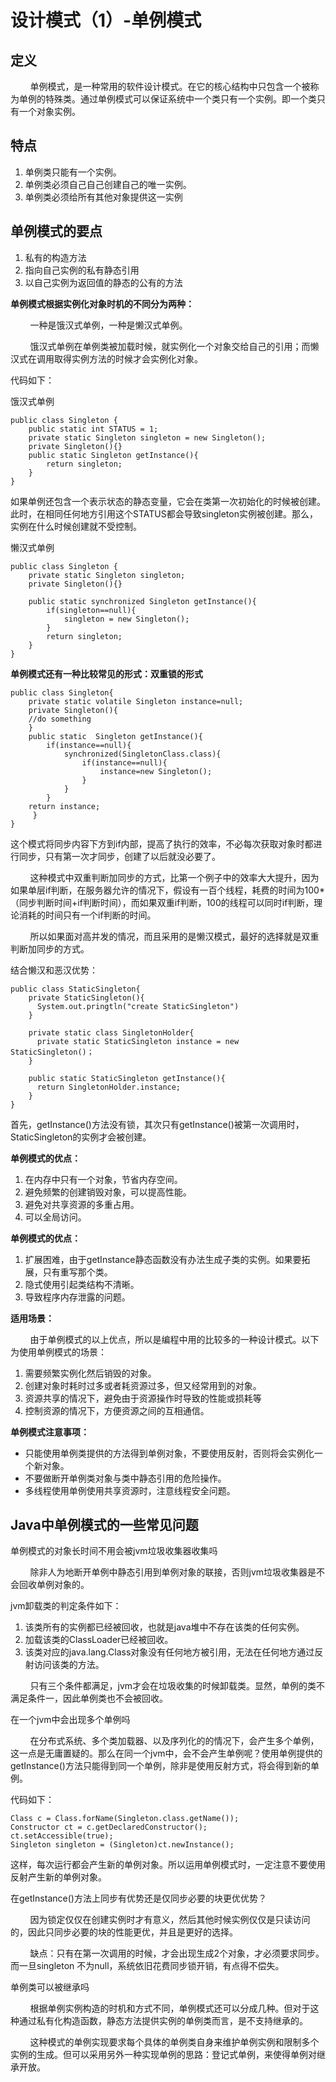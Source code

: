 # 设计模式（1）-单例模式

## 定义

        单例模式，是一种常用的软件设计模式。在它的核心结构中只包含一个被称为单例的特殊类。通过单例模式可以保证系统中一个类只有一个实例。即一个类只有一个对象实例。

## 特点

1. 单例类只能有一个实例。
2. 单例类必须自己自己创建自己的唯一实例。
3. 单例类必须给所有其他对象提供这一实例

## 单例模式的要点

1. 私有的构造方法
2. 指向自己实例的私有静态引用
3. 以自己实例为返回值的静态的公有的方法

**单例模式根据实例化对象时机的不同分为两种：**

        一种是饿汉式单例，一种是懒汉式单例。

        饿汉式单例在单例类被加载时候，就实例化一个对象交给自己的引用；而懒汉式在调用取得实例方法的时候才会实例化对象。

代码如下：

饿汉式单例

```
public class Singleton {  
	public static int STATUS = 1;
    private static Singleton singleton = new Singleton();  
    private Singleton(){}  
    public static Singleton getInstance(){  
        return singleton;  
    }  
}
```

如果单例还包含一个表示状态的静态变量，它会在类第一次初始化的时候被创建。此时，在相同任何地方引用这个STATUS都会导致singleton实例被创建。那么，实例在什么时候创建就不受控制。

懒汉式单例

```
public class Singleton {  
    private static Singleton singleton;  
    private Singleton(){}  

    public static synchronized Singleton getInstance(){  
        if(singleton==null){  
            singleton = new Singleton();  
        }  
        return singleton;  
    }  
}  
```

**单例模式还有一种比较常见的形式：双重锁的形式**

```
public class Singleton{    
    private static volatile Singleton instance=null;    
    private Singleton(){        
    //do something
    }    
    public static  Singleton getInstance(){        
        if(instance==null){            
            synchronized(SingletonClass.class){                
                if(instance==null){
                    instance=new Singleton();
                }
            }
        }        
    return instance;
     }
}
```

这个模式将同步内容下方到if内部，提高了执行的效率，不必每次获取对象时都进行同步，只有第一次才同步，创建了以后就没必要了。

        这种模式中双重判断加同步的方式，比第一个例子中的效率大大提升，因为如果单层if判断，在服务器允许的情况下，假设有一百个线程，耗费的时间为100*（同步判断时间+if判断时间），而如果双重if判断，100的线程可以同时if判断，理论消耗的时间只有一个if判断的时间。

        所以如果面对高并发的情况，而且采用的是懒汉模式，最好的选择就是双重判断加同步的方式。

结合懒汉和恶汉优势：

```
public class StaticSingleton{
	private StaticSingleton(){
      System.out.pringtln("create StaticSingleton")
	}
	
	private static class SingletonHolder{
      private static StaticSingleton instance = new StaticSingleton()；
	}

	public static StaticSingleton getInstance(){
      return SingletonHolder.instance;
	}
}
```

首先，getInstance()方法没有锁，其次只有getInstance()被第一次调用时，StaticSingleton的实例才会被创建。

**单例模式的优点：**

1. 在内存中只有一个对象，节省内存空间。
2. 避免频繁的创建销毁对象，可以提高性能。
3. 避免对共享资源的多重占用。
4. 可以全局访问。

**单例模式的优点：**

1. 扩展困难，由于getInstance静态函数没有办法生成子类的实例。如果要拓展，只有重写那个类。
2. 隐式使用引起类结构不清晰。
3. 导致程序内存泄露的问题。

**适用场景：**

        由于单例模式的以上优点，所以是编程中用的比较多的一种设计模式。以下为使用单例模式的场景：

1. 需要频繁实例化然后销毁的对象。
2. 创建对象时耗时过多或者耗资源过多，但又经常用到的对象。
3. 资源共享的情况下，避免由于资源操作时导致的性能或损耗等
4. 控制资源的情况下，方便资源之间的互相通信。

**单例模式注意事项：**

- 只能使用单例类提供的方法得到单例对象，不要使用反射，否则将会实例化一个新对象。
- 不要做断开单例类对象与类中静态引用的危险操作。
- 多线程使用单例使用共享资源时，注意线程安全问题。

## Java中单例模式的一些常见问题

单例模式的对象长时间不用会被jvm垃圾收集器收集吗

        除非人为地断开单例中静态引用到单例对象的联接，否则jvm垃圾收集器是不会回收单例对象的。

jvm卸载类的判定条件如下：

1. 该类所有的实例都已经被回收，也就是java堆中不存在该类的任何实例。
2. 加载该类的ClassLoader已经被回收。
3. 该类对应的java.lang.Class对象没有任何地方被引用，无法在任何地方通过反射访问该类的方法。

        只有三个条件都满足，jvm才会在垃圾收集的时候卸载类。显然，单例的类不满足条件一，因此单例类也不会被回收。

在一个jvm中会出现多个单例吗

        在分布式系统、多个类加载器、以及序列化的的情况下，会产生多个单例，这一点是无庸置疑的。那么在同一个jvm中，会不会产生单例呢？使用单例提供的getInstance()方法只能得到同一个单例，除非是使用反射方式，将会得到新的单例。

代码如下：

```
Class c = Class.forName(Singleton.class.getName());  
Constructor ct = c.getDeclaredConstructor();  
ct.setAccessible(true);  
Singleton singleton = (Singleton)ct.newInstance();
```

这样，每次运行都会产生新的单例对象。所以运用单例模式时，一定注意不要使用反射产生新的单例对象。

在getInstance()方法上同步有优势还是仅同步必要的块更优优势？

        因为锁定仅仅在创建实例时才有意义，然后其他时候实例仅仅是只读访问的，因此只同步必要的块的性能更优，并且是更好的选择。

        缺点：只有在第一次调用的时候，才会出现生成2个对象，才必须要求同步。而一旦singleton 不为null，系统依旧花费同步锁开销，有点得不偿失。

单例类可以被继承吗

        根据单例实例构造的时机和方式不同，单例模式还可以分成几种。但对于这种通过私有化构造函数，静态方法提供实例的单例类而言，是不支持继承的。

        这种模式的单例实现要求每个具体的单例类自身来维护单例实例和限制多个实例的生成。但可以采用另外一种实现单例的思路：登记式单例，来使得单例对继承开放。

